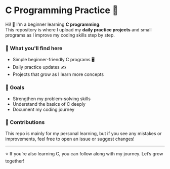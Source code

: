 # C Programming Practice 🚀

Hi! 👋 I'm a beginner learning **C programming**.  
This repository is where I upload my **daily practice projects** and small programs as I improve my coding skills step by step.  

### 📌 What you'll find here
- Simple beginner-friendly C programs 🖥️  
- Daily practice updates ✍️  
- Projects that grow as I learn more concepts  

### 🎯 Goals
- Strengthen my problem-solving skills  
- Understand the basics of C deeply  
- Document my coding journey  

### 🤝 Contributions
This repo is mainly for my personal learning, but if you see any mistakes or improvements, feel free to open an issue or suggest changes!  

---

⭐ If you’re also learning C, you can follow along with my journey. Let’s grow together!  
